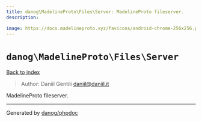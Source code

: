 ```yaml
---
title: danog\MadelineProto\Files\Server: MadelineProto fileserver.
description: 

image: https://docs.madelineproto.xyz/favicons/android-chrome-256x256.png
---
```

# `danog\MadelineProto\Files\Server`
[Back to index](../../../index.md)

> Author: Daniil Gentili <daniil@daniil.it>  
  

MadelineProto fileserver.  



---
Generated by [danog/phpdoc](https://phpdoc.daniil.it)
